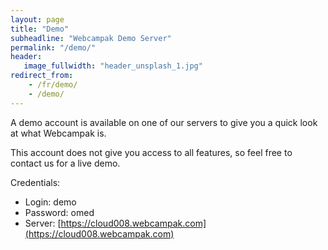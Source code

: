 ```yaml
---
layout: page
title: "Demo"
subheadline: "Webcampak Demo Server"
permalink: "/demo/"
header:
   image_fullwidth: "header_unsplash_1.jpg"
redirect_from:
    - /fr/demo/
    - /demo/
---
```


A demo account is available on one of our servers to give you a quick look at what Webcampak is.

This account does not give you access to all features, so feel free to contact us for a live demo.

Credentials:

* Login: demo
* Password: omed
* Server: [https://cloud008.webcampak.com](https://cloud008.webcampak.com)
